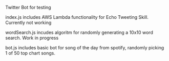 Twitter Bot for testing

index.js includes AWS Lambda functionality for Echo Tweeting Skill. Currently not working

wordSearch.js incudes algoritm for randomly generating a 10x10 word search. Work in progress

bot.js includes basic bot for song of the day from spotify, randomly picking 1 of 50 top chart songs.
